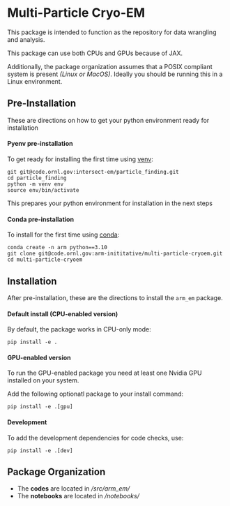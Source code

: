 # Multi-Particle Cryo-EM

This package is intended to function as the repository for data wrangling and analysis.

This package can use both CPUs and GPUs because of JAX.

Additionally, the package organization assumes that a POSIX compliant system is present *(Linux or MacOS)*. Ideally you should be running this in a Linux environment.

## Pre-Installation

These are directions on how to get your python environment ready for installation

#### Pyenv pre-installation

To get ready for installing the first time using [venv](https://docs.python.org/3/library/venv.html):
```
git git@code.ornl.gov:intersect-em/particle_finding.git
cd particle_finding
python -m venv env
source env/bin/activate
```

This prepares your python environment for installation in the next steps

#### Conda pre-installation
To install for the first time using [conda](https://docs.conda.io/en/latest/):
```
conda create -n arm python==3.10
git clone git@code.ornl.gov:arm-inititative/multi-particle-cryoem.git
cd multi-particle-cryoem
```

## Installation

After pre-installation, these are the directions to install the `arm_em` package.

#### Default install (CPU-enabled version)

By default, the package works in CPU-only mode:

```
pip install -e .
```

#### GPU-enabled version

To run the GPU-enabled package you need at least one Nvidia GPU installed on your system. 

Add the following optionatl package to your install command:
```
pip install -e .[gpu]
```

#### Development

To add the development dependencies for code checks, use:
```
pip install -e .[dev]
```

## Package Organization
* The **codes** are located in */src/arm_em/*
* The **notebooks** are located in */notebooks/*

